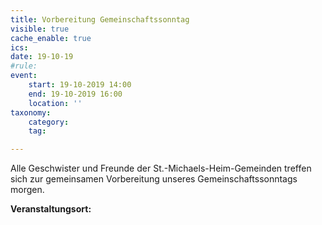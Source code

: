 ```yaml
---
title: Vorbereitung Gemeinschaftssonntag
visible: true
cache_enable: true
ics: 
date: 19-10-19
#rule: 
event:
	start: 19-10-2019 14:00
	end: 19-10-2019 16:00
	location: ''
taxonomy:
	category: 
	tag: 

---
```

Alle Geschwister und Freunde der St.-Michaels-Heim-Gemeinden treffen sich zur gemeinsamen Vorbereitung unseres Gemeinschaftssonntags morgen.


**Veranstaltungsort:** 


